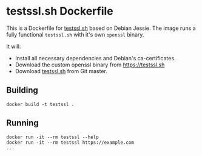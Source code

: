# testssl.sh Dockerfile

This is a Dockerfile for [testssl.sh](https://testssl.sh/) based on Debian Jessie.
The image runs a fully functional `testssl.sh` with it's own `openssl` binary.

It will:

* Install all necessary dependencies and Debian's ca-certificates.
* Download the custom openssl binary from https://testssl.sh
* Download [testssl.sh](https://github.com/drwetter/testssl.sh/raw/master/testssl.sh) from Git master.

## Building

```
docker build -t testssl .
```

## Running

```
docker run -it --rm testssl --help
docker run -it --rm testssl https://example.com
...
```
